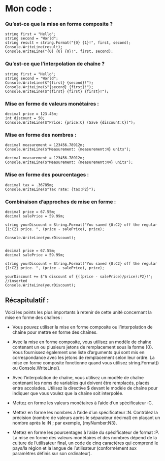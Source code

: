 # Mon code :

### Qu’est-ce que la mise en forme composite ?

```
string first = "Hello";
string second = "World";
string result = string.Format("{0} {1}!", first, second);
Console.WriteLine(result);
Console.WriteLine("{0} {0} {0}!", first, second);
```

### Qu’est-ce que l’interpolation de chaîne ?

```
string first = "Hello";
string second = "World";
Console.WriteLine($"{first} {second}!");
Console.WriteLine($"{second} {first}!");
Console.WriteLine($"{first} {first} {first}!");
```

### Mise en forme de valeurs monétaires :

```
decimal price = 123.45m;
int discount = 50;
Console.WriteLine($"Price: {price:C} (Save {discount:C})");
```

### Mise en forme des nombres :

```
decimal measurement = 123456.78912m;
Console.WriteLine($"Measurement: {measurement:N} units");

decimal measurement = 123456.78912m;
Console.WriteLine($"Measurement: {measurement:N4} units");
```

### Mise en forme des pourcentages :

```
decimal tax = .36785m;
Console.WriteLine($"Tax rate: {tax:P2}");
```

### Combinaison d’approches de mise en forme :

```
decimal price = 67.55m;
decimal salePrice = 59.99m;

string yourDiscount = String.Format("You saved {0:C2} off the regular {1:C2} price. ", (price - salePrice), price);

Console.WriteLine(yourDiscount);


decimal price = 67.55m;
decimal salePrice = 59.99m;

string yourDiscount = String.Format("You saved {0:C2} off the regular {1:C2} price. ", (price - salePrice), price);

yourDiscount += $"A discount of {((price - salePrice)/price):P2}!"; //inserted
Console.WriteLine(yourDiscount);
```

## Récapitulatif :

Voici les points les plus importants à retenir de cette unité concernant la mise en forme des chaînes :

- Vous pouvez utiliser la mise en forme composite ou l’interpolation de chaîne pour mettre en forme des chaînes.

- Avec la mise en forme composite, vous utilisez un modèle de chaîne contenant un ou plusieurs jetons de remplacement sous la forme {0}. Vous fournissez également une liste d’arguments qui sont mis en correspondance avec les jetons de remplacement selon leur ordre. La mise en forme composite fonctionne quand vous utilisez string.Format() ou Console.WriteLine().

- Avec l’interpolation de chaîne, vous utilisez un modèle de chaîne contenant les noms de variables qui doivent être remplacés, placés entre accolades. Utilisez la directive $ devant le modèle de chaîne pour indiquer que vous voulez que la chaîne soit interpolée.

- Mettez en forme les valeurs monétaires à l’aide d’un spécificateur :C.

- Mettez en forme les nombres à l’aide d’un spécificateur :N. Contrôlez la précision (nombre de valeurs après le séparateur décimal) en plaçant un nombre après le :N ; par exemple, {myNumber:N3}.

- Mettez en forme les pourcentages à l’aide du spécificateur de format :P.
La mise en forme des valeurs monétaires et des nombres dépend de la culture de l’utilisateur final, un code de cinq caractères qui comprend le pays/la région et la langue de l’utilisateur (conformément aux paramètres définis sur son ordinateur).